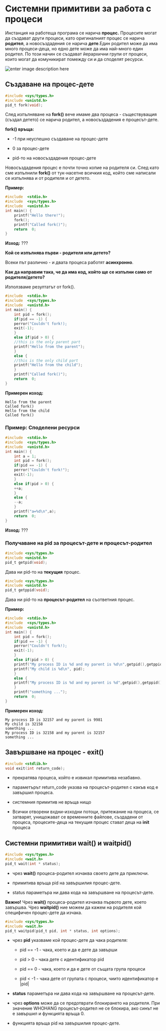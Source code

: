 
# Системни примитиви за работа с процеси

Инстанция на работеща програма се нарича **процес.**  Процесите могат да създават други процеси, като оригиналният процес се нарича **родител**, а новосъздадения се нарича **дете**.Един родител може да има много процеси-деца, но едно дете може да има най-много един родител.  По този начин се създават йерархични групи от процеси, които могат да комуникират помежду си и да споделят ресурси.

![enter image description here](https://i.stack.imgur.com/DfzHf.png)

## Създаване на процес-дете
```C
#include <sys/types.h>  
#include <unistd.h>  
pid_t fork(void);
```
След изпълняване на **fork()** вече имаме два процеса - съществуващия (създал детето) се нарича родител, а новосъздадения е процесът-дете. 

**fork() връща:**

-  -1 при неуспешно създаване на процес-дете

- 0 за процес-дете
 
- pid-то на новосъздадения процес-дете


Новосъздадения процес е почти точно копие на родителя си. След като сме изпълнили **fork()** от тук-насетне всичкия код, който сме написали се изпълнява и от родителя и от детето. 

**Пример:**
```C
#include  <stdio.h> 
#include  <sys/types.h>  
#include  <unistd.h>  
int main() { 
	printf("Hello there!");
	fork(); 
	printf("Called fork()");  
	return  0; 
}
```
**Изход:** ???

**Кой се изпълнява първи - родителя или детето?**

Всеки път различно - и двата процеса работят **асинхронно**.

**Как да направим така, че да има код, който ще се изпълни само от родителя/детето?**

Използваме резултатът от fork().

```C
#include  <stdio.h> 
#include  <sys/types.h>  
#include  <unistd.h>  
int main() {
	int pid = fork(); 
	if(pid == -1) {
	perror("Couldn't fork!);
	exit(-1);
	}
	else if(pid > 0) {
	//this is the only parent part
	printf("Hello from the parent");
	}
	else {
	//this is the only child part
	printf("Hello from the child");
	}
	printf("Called fork()");  
	return  0; 
}
```

**Примерен изход:**
```
Hello from the parent
Called fork()
Hello from the child
Called fork()
```

### Пример: Споделени ресурси
```C
#include  <stdio.h> 
#include  <sys/types.h>  
#include  <unistd.h>  
int main() {
	int a = 1;
	int pid = fork(); 
	if(pid == -1) {
	perror("Couldn't fork!");
	exit(-1);
	}
	else if(pid > 0) {
	++a;
	}
	else {
	--a;
	}
	printf("a=%d\n",a);  
	return  0; 
}
```

**Изход:** ??? 

### Получаване на pid за процесът-дете и процесът-родител

```C
#include <sys/types.h>  
#include <unistd.h>  
pid_t getpid(void);
```
Дава ни pid-то на **текущия** процес.

```C
#include <sys/types.h>  
#include <unistd.h>  
pid_t getppid(void);
```
Дава ни pid-то на **процесът-родител** на съответния процес. 

**Пример:**
```C
#include  <stdio.h> 
#include  <sys/types.h>  
#include  <unistd.h>  
int main() {
	int pid = fork(); 
	if(pid == -1) {
	perror("Couldn't fork!);
	exit(-1);
	}
	else if(pid > 0) {
	printf("My process ID is %d and my parent is %d\n",getpid(),getppid());
	printf("My child is %d\n", pid);
	}
	else {
	printf("My process ID is %d and my parent is %d",getpid(),getppid());
	}
	printf("something ...");  
	return  0; 
}
```

**Примерен изход:**
```
My process ID is 32157 and my parent is 9981
My child is 32158
something ...
My process ID is 32158 and my parent is 32157
something ...
```

## Завършване на процес - exit()

```C
#include <stdlib.h>
void exit(int return_code);
```
- прекратява процеса, който е извикал примитива незабавно. 

- параметърът return_code указва на процесът-родител с какъв код е завършил процеса.

- системния примитив не връща нищо

- Всички отворени вхдни-изходни потоци, притежание на процеса, се затварят, унищожават се временните файлове, създадени от процеса, процесите-деца на текущия процес стават деца на **init** процеса 

## Системни примитиви wait()  и waitpid()

```C
#include <sys/types.h>
#include <wait.h>
pid_t wait(int * status);
```
- чрез **wait()** процеса-родител изчаква своето дете да приключи.

- примитива връща pid на завършилия процес-дете.

- status параметъра ни дава кода на завършване на процесът-дете.

**Важно!** Чрез **wait()** процеса-родител изчаква първото дете, което завършва. Чрез **waitpid()** ние можем да кажем на родителя кой специфичен процес-дете да изчака.

```C
#include <sys/types.h>
#include <wait.h>
pid_t waitpid(pid_t pid, int * status, int options);
```

- чрез **pid** указваме кой процес-дете да чака родителя:

	- pid == -1 - чака, което и да е дете да завърши

	- pid > 0 - чака дете с идентификатор pid

	- pid == 0 - чака, което и да е дете от същата група процеси

	- pid < -1 - чака дете от групата с процеси, чиито идентификатор е |pid|

- **status** параметъра ни дава кода на завършване на процесът-дете.

- чрез **options** може да се предотврати блокирането на родителя. При значение WHOHANG процесът-родител не се блокира, ако синът не е завършил и функцията връща 0. 

- функцията връща pid на завършилия процес-дете.

